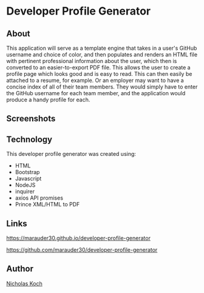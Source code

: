 # Developer Profile Generator

## About

This application will serve as a template engine that takes in a user's GitHub username and choice of color, and then populates and renders an HTML file with pertinent professional information about the user, which then is converted to an easier-to-export PDF file. This allows the user to create a profile page which looks good and is easy to read. This can then easily be attached to a resume, for example. Or an employer may want to have a concise index of all of their team members. They would simply have to enter the GitHub username for each team member, and the application would produce a handy profile for each. 

## Screenshots

## Technology

This developer profile generator was created using:

- HTML
- Bootstrap
- Javascript
- NodeJS
- inquirer 
- axios API promises
- Prince XML/HTML to PDF

## Links

https://marauder30.github.io/developer-profile-generator

https://github.com/marauder30/developer-profile-generator

## Author

[Nicholas Koch](https://marauder30.github.io/portfolio.html)

